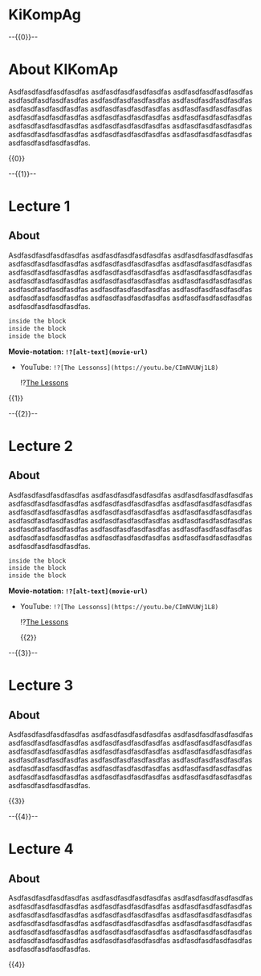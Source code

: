 
# KiKompAg

 --{{0}}--

# About KIKomAp

Asdfasdfasdfasdfasdfas asdfasdfasdfasdfasdfas asdfasdfasdfasdfasdfas asdfasdfasdfasdfasdfas asdfasdfasdfasdfasdfas
asdfasdfasdfasdfasdfas asdfasdfasdfasdfasdfas asdfasdfasdfasdfasdfas asdfasdfasdfasdfasdfas asdfasdfasdfasdfasdfas
asdfasdfasdfasdfasdfas asdfasdfasdfasdfasdfas asdfasdfasdfasdfasdfas asdfasdfasdfasdfasdfas asdfasdfasdfasdfasdfas
asdfasdfasdfasdfasdfas asdfasdfasdfasdfasdfas asdfasdfasdfasdfasdfas asdfasdfasdfasdfasdfas.

{{0}}
  
 --{{1}}--
  
# Lecture 1

## About
Asdfasdfasdfasdfasdfas asdfasdfasdfasdfasdfas asdfasdfasdfasdfasdfas asdfasdfasdfasdfasdfas asdfasdfasdfasdfasdfas
asdfasdfasdfasdfasdfas asdfasdfasdfasdfasdfas asdfasdfasdfasdfasdfas asdfasdfasdfasdfasdfas asdfasdfasdfasdfasdfas
asdfasdfasdfasdfasdfas asdfasdfasdfasdfasdfas asdfasdfasdfasdfasdfas asdfasdfasdfasdfasdfas asdfasdfasdfasdfasdfas
asdfasdfasdfasdfasdfas asdfasdfasdfasdfasdfas asdfasdfasdfasdfasdfas asdfasdfasdfasdfasdfas.

``` markdown
inside the block
inside the block
inside the block
```


  **Movie-notation: `!?[alt-text](movie-url)`**

- YouTube: `!?[The Lessonss](https://youtu.be/CImNVUWj1L8)`

  !?[The Lessons](https://youtu.be/CImNVUWj1L8)

{{1}}

 --{{2}}--

# Lecture 2
   
## About
Asdfasdfasdfasdfasdfas asdfasdfasdfasdfasdfas asdfasdfasdfasdfasdfas asdfasdfasdfasdfasdfas asdfasdfasdfasdfasdfas
asdfasdfasdfasdfasdfas asdfasdfasdfasdfasdfas asdfasdfasdfasdfasdfas asdfasdfasdfasdfasdfas asdfasdfasdfasdfasdfas
asdfasdfasdfasdfasdfas asdfasdfasdfasdfasdfas asdfasdfasdfasdfasdfas asdfasdfasdfasdfasdfas asdfasdfasdfasdfasdfas
asdfasdfasdfasdfasdfas asdfasdfasdfasdfasdfas asdfasdfasdfasdfasdfas asdfasdfasdfasdfasdfas.


``` markdown
inside the block
inside the block
inside the block
```

**Movie-notation: `!?[alt-text](movie-url)`**

- YouTube: `!?[The Lessonss](https://youtu.be/CImNVUWj1L8)`

  !?[The Lessons](https://youtu.be/CImNVUWj1L8)

   {{2}}
   
 --{{3}}--


# Lecture 3
   
## About
Asdfasdfasdfasdfasdfas asdfasdfasdfasdfasdfas asdfasdfasdfasdfasdfas asdfasdfasdfasdfasdfas asdfasdfasdfasdfasdfas
asdfasdfasdfasdfasdfas asdfasdfasdfasdfasdfas asdfasdfasdfasdfasdfas asdfasdfasdfasdfasdfas asdfasdfasdfasdfasdfas
asdfasdfasdfasdfasdfas asdfasdfasdfasdfasdfas asdfasdfasdfasdfasdfas asdfasdfasdfasdfasdfas asdfasdfasdfasdfasdfas
asdfasdfasdfasdfasdfas asdfasdfasdfasdfasdfas asdfasdfasdfasdfasdfas asdfasdfasdfasdfasdfas.



{{3}}

 --{{4}}--


   
# Lecture 4
   
## About
Asdfasdfasdfasdfasdfas asdfasdfasdfasdfasdfas asdfasdfasdfasdfasdfas asdfasdfasdfasdfasdfas asdfasdfasdfasdfasdfas
asdfasdfasdfasdfasdfas asdfasdfasdfasdfasdfas asdfasdfasdfasdfasdfas asdfasdfasdfasdfasdfas asdfasdfasdfasdfasdfas
asdfasdfasdfasdfasdfas asdfasdfasdfasdfasdfas asdfasdfasdfasdfasdfas asdfasdfasdfasdfasdfas asdfasdfasdfasdfasdfas
asdfasdfasdfasdfasdfas asdfasdfasdfasdfasdfas asdfasdfasdfasdfasdfas asdfasdfasdfasdfasdfas.



{{4}}



